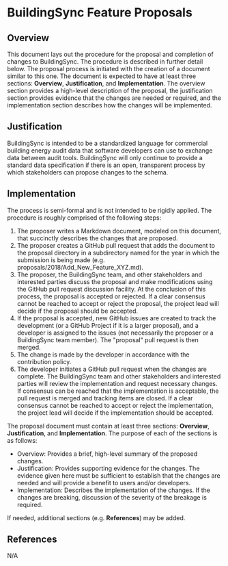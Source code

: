 # BuildingSync Feature Proposals

## Overview
This document lays out the procedure for the proposal and completion of changes to BuildingSync. The procedure is described in further detail below. The proposal process is initiated with the creation of a document similar to this one. The document is expected to have at least three sections: **Overview**, **Justification**, and **Implementation**. The overview section provides a high-level description of the proposal, the justification section provides evidence that the changes are needed or required, and the implementation section describes how the changes will be implemented. 

## Justification
BuildingSync is intended to be a standardized language for commercial building energy audit data that software developers can use to exchange data between audit tools. BuildingSync will only continue to provide a standard data specification if there is an open, transparent process by which stakeholders can propose changes to the schema.

## Implementation
The process is semi-formal and is not intended to be rigidly applied. The procedure is roughly comprised of the following steps:

  1. The proposer writes a Markdown document, modeled on this document, that succinctly describes the changes that are proposed.
  2. The proposer creates a GitHub pull request that adds the document to the proposal directory in a subdirectory named for the year in which the submission is being made (e.g. proposals/2018/Add_New_Feature_XYZ.md).
  3. The proposer, the BuildingSync team, and other stakeholders and interested parties discuss the proposal and make modifications using the GitHub pull request discussion facility. At the conclusion of this process, the proposal is accepted or rejected. If a clear consensus cannot be reached to accept or reject the proposal, the project lead will decide if the proposal should be accepted.
  4. If the proposal is accepted, new GitHub issues are created to track the development (or a GitHub Project if it is a larger proposal), and a developer is assigned to the issues (not necessarily the proposer or a BuildingSync team member). The "proposal" pull request is then merged.
  5. The change is made by the developer in accordance with the contribution policy.
  6. The developer initiates a GitHub pull request when the changes are complete. The BuildingSync team and other stakeholders and interested parties will review the implementation and request necessary changes. If consensus can be reached that the implementation is acceptable, the pull request is merged and tracking items are closed. If a clear consensus cannot be reached to accept or reject the implementation, the project lead will decide if the implementation should be accepted.

The proposal document must contain at least three sections: **Overview**, **Justification**, and **Implementation**. The purpose of each of the sections is as follows:

  * Overview: Provides a brief, high-level summary of the proposed changes.
  * Justification: Provides supporting evidence for the changes. The evidence given here must be sufficient to establish that the changes are needed and will provide a benefit to users and/or developers.
  * Implementation: Describes the implementation of the changes. If the changes are breaking, discussion of the severity of the breakage is required.

If needed, additional sections (e.g. **References**) may be added.

## References
N/A
